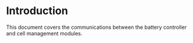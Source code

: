 # Introduction

This document covers the communications between the battery controller and cell management modules.
